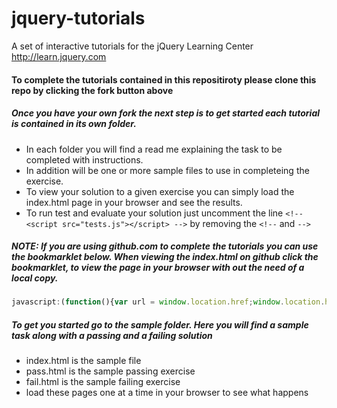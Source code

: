 # jquery-tutorials
A set of interactive tutorials for the jQuery Learning Center http://learn.jquery.com

#### To complete the tutorials contained in this repositiroty please clone this repo by clicking the fork button above

##### Once you have your own fork the next step is to get started each tutorial is contained in its own folder.

* In each folder you will find a read me explaining the task to be completed with instructions.
* In addition will be one or more sample files to use in completeing the exercise.
* To view your solution to a given exercise you can simply load the index.html page in your browser and see the results.
* To run test and evaluate your solution just uncomment the line  `<!-- <script src="tests.js"></script> -->` by removing the `<!--` and `-->`

##### NOTE: If you are using github.com to complete the tutorials you can use the bookmarklet below. When viewing the index.html on github click the bookmarklet, to view the page in your browser with out the need of a local copy. 

 ```js
 javascript:(function(){var url = window.location.href;window.location.href = url.replace( /github\.com/, "rawgit.com").replace( /blob\//,"" );})();
 ```

##### To get you started go to the sample folder. Here you will find a sample task along with a passing and a failing solution

* index.html is the sample file
* pass.html is the sample passing exercise
* fail.html is the sample failing exercise
* load these pages one at a time in your browser to see what happens


